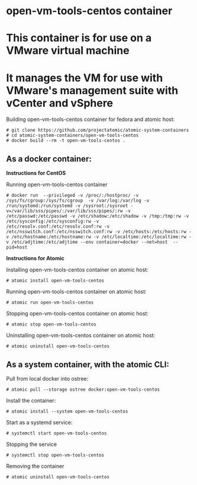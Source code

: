 # open-vm-tools-centos container
# This container is for use on a VMware virtual machine
# It manages the VM for use with VMware's management suite with vCenter and vSphere

Building open-vm-tools-centos container for fedora and atomic host:

```
# git clone https://github.com/projectatomic/atomic-system-containers
# cd atomic-system-containers/open-vm-tools-centos
# docker build --rm -t open-vm-tools-centos .
```

## As a docker container:

**Instructions for CentOS**

Running open-vm-tools-centos container

```
# docker run  --privileged -v /proc/:/hostproc/ -v /sys/fs/cgroup:/sys/fs/cgroup  -v /var/log:/var/log -v /run/systemd:/run/systemd -v /sysroot:/sysroot -v=/var/lib/sss/pipes/:/var/lib/sss/pipes/:rw -v /etc/passwd:/etc/passwd -v /etc/shadow:/etc/shadow -v /tmp:/tmp:rw -v /etc/sysconfig:/etc/sysconfig:rw -v /etc/resolv.conf:/etc/resolv.conf:rw -v /etc/nsswitch.conf:/etc/nsswitch.conf:rw -v /etc/hosts:/etc/hosts:rw -v /etc/hostname:/etc/hostname:rw -v /etc/localtime:/etc/localtime:rw -v /etc/adjtime:/etc/adjtime --env container=docker --net=host  --pid=host
```

**Instructions for Atomic**

Installing open-vm-tools-centos container on atomic host:

```
# atomic install open-vm-tools-centos
```

Running open-vm-tools-centos container on atomic host:

```
# atomic run open-vm-tools-centos
```

Stopping open-vm-tools-centos container on atomic host:

```
# atomic stop open-vm-tools-centos
```

Uninstalling open-vm-tools-centos container on atomic host:

```
# atomic uninstall open-vm-tools-centos
```

## As a system container, with the atomic CLI:

Pull from local docker into ostree:

```
# atomic pull --storage ostree docker:open-vm-tools-centos
```

Install the container:

```
# atomic install --system open-vm-tools-centos
```

Start as a systemd service:

```
# systemctl start open-vm-tools-centos
```

Stopping the service

```
# systemctl stop open-vm-tools-centos
```

Removing the container

```
# atomic uninstall open-vm-tools-centos
```
